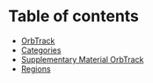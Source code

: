 # Table of contents

* [OrbTrack](README.md)
* [Categories](categories.md)
* [Supplementary Material OrbTrack](supplementary-material-orbtrack.md)
* [Regions](regions.md)